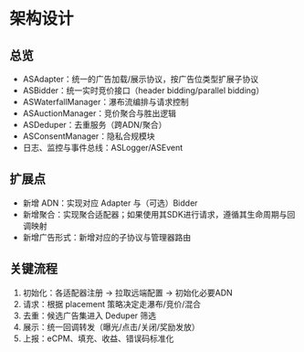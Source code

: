 # 架构设计

## 总览
- ASAdapter：统一的广告加载/展示协议，按广告位类型扩展子协议
- ASBidder：统一实时竞价接口（header bidding/parallel bidding）
- ASWaterfallManager：瀑布流编排与请求控制
- ASAuctionManager：竞价聚合与胜出逻辑
- ASDeduper：去重服务（跨ADN/聚合）
- ASConsentManager：隐私合规模块
- 日志、监控与事件总线：ASLogger/ASEvent

## 扩展点
- 新增 ADN：实现对应 Adapter 与（可选）Bidder
- 新增聚合：实现聚合适配器；如果使用其SDK进行请求，遵循其生命周期与回调映射
- 新增广告形式：新增对应的子协议与管理器路由

## 关键流程
1. 初始化：各适配器注册 → 拉取远端配置 → 初始化必要ADN
2. 请求：根据 placement 策略决定走瀑布/竞价/混合
3. 去重：候选广告集进入 Deduper 筛选
4. 展示：统一回调转发（曝光/点击/关闭/奖励发放）
5. 上报：eCPM、填充、收益、错误码标准化